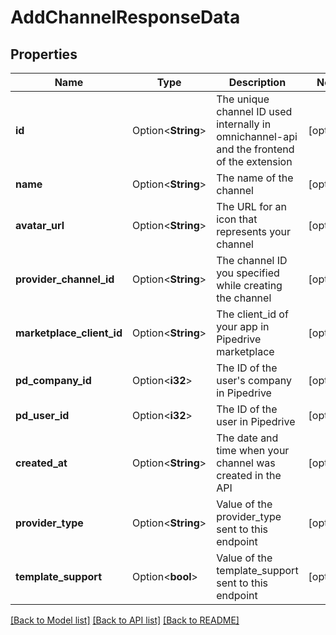 # AddChannelResponseData

## Properties

Name | Type | Description | Notes
------------ | ------------- | ------------- | -------------
**id** | Option<**String**> | The unique channel ID used internally in omnichannel-api and the frontend of the extension | [optional]
**name** | Option<**String**> | The name of the channel | [optional]
**avatar_url** | Option<**String**> | The URL for an icon that represents your channel | [optional]
**provider_channel_id** | Option<**String**> | The channel ID you specified while creating the channel | [optional]
**marketplace_client_id** | Option<**String**> | The client_id of your app in Pipedrive marketplace | [optional]
**pd_company_id** | Option<**i32**> | The ID of the user's company in Pipedrive | [optional]
**pd_user_id** | Option<**i32**> | The ID of the user in Pipedrive | [optional]
**created_at** | Option<**String**> | The date and time when your channel was created in the API | [optional]
**provider_type** | Option<**String**> | Value of the provider_type sent to this endpoint | [optional]
**template_support** | Option<**bool**> | Value of the template_support sent to this endpoint | [optional]

[[Back to Model list]](../README.md#documentation-for-models) [[Back to API list]](../README.md#documentation-for-api-endpoints) [[Back to README]](../README.md)


